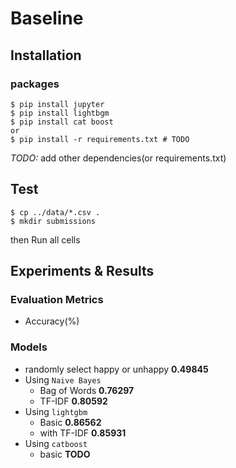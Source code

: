# Baseline

## Installation

### packages

```
$ pip install jupyter
$ pip install lightbgm
$ pip install cat boost
or
$ pip install -r requirements.txt # TODO
```

*TODO:* add other dependencies(or requirements.txt)
 
## Test

```
$ cp ../data/*.csv .
$ mkdir submissions
```

then Run all cells

## Experiments & Results

### Evaluation Metrics

- Accuracy(%)

### Models

- randomly select happy or unhappy **0.49845**
- Using `Naive Bayes`
	- Bag of Words **0.76297**
	- TF-IDF **0.80592**
- Using `lightgbm`
    - Basic **0.86562**
    - with TF-IDF **0.85931**
- Using `catboost`
    - basic **TODO**

